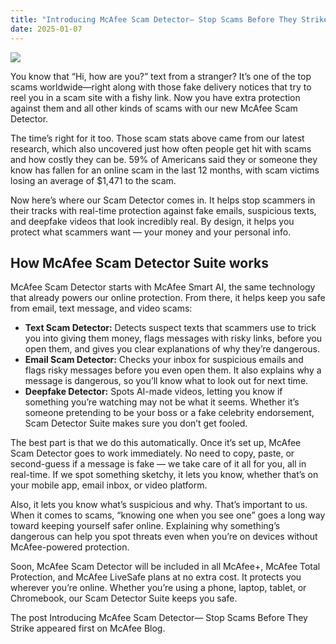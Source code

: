 ```yaml
---
title: "Introducing McAfee Scam Detector— Stop Scams Before They Strike"
date: 2025-01-07
---
```


![](https://www.mcafee.com/blogs/wp-content/uploads/2024/02/300x200_Blog_Social-Privacy-Manager.png)

You know that “Hi, how are you?” text from a stranger? It’s one of the top scams worldwide—right along with those fake delivery notices that try to reel you in a scam site with a fishy link. Now you have extra protection against them and all other kinds of scams with our new McAfee Scam Detector.

The time’s right for it too. Those scam stats above came from our latest research, which also uncovered just how often people get hit with scams and how costly they can be. 59% of Americans said they or someone they know has fallen for an online scam in the last 12 months, with scam victims losing an average of $1,471 to the scam.

Now here’s where our Scam Detector comes in. It helps stop scammers in their tracks with real-time protection against fake emails, suspicious texts, and deepfake videos that look incredibly real. By design, it helps you protect what scammers want — your money and your personal info.

## **How McAfee Scam Detector Suite works**

McAfee Scam Detector starts with McAfee Smart AI, the same technology that already powers our online protection. From there, it helps keep you safe from email, text message, and video scams:

- **Text Scam Detector:** Detects suspect texts that scammers use to trick you into giving them money, flags messages with risky links, before you open them, and gives you clear explanations of why they’re dangerous.
- **Email Scam Detector:** Checks your inbox for suspicious emails and flags risky messages before you even open them. It also explains why a message is dangerous, so you’ll know what to look out for next time.
- **Deepfake Detector:** Spots AI-made videos, letting you know if something you’re watching may not be what it seems. Whether it’s someone pretending to be your boss or a fake celebrity endorsement, Scam Detector Suite makes sure you don’t get fooled.

The best part is that we do this automatically. Once it’s set up, McAfee Scam Detector goes to work immediately. No need to copy, paste, or second-guess if a message is fake — we take care of it all for you, all in real-time. If we spot something sketchy, it lets you know, whether that’s on your mobile app, email inbox, or video platform.

Also, it lets you know what’s suspicious and why. That’s important to us. When it comes to scams, “knowing one when you see one” goes a long way toward keeping yourself safer online. Explaining why something’s dangerous can help you spot threats even when you’re on devices without McAfee-powered protection.

Soon, McAfee Scam Detector will be included in all McAfee+, McAfee Total Protection, and McAfee LiveSafe plans at no extra cost. It protects you wherever you’re online. Whether you’re using a phone, laptop, tablet, or Chromebook, our Scam Detector Suite keeps you safe.

The post Introducing McAfee Scam Detector— Stop Scams Before They Strike appeared first on McAfee Blog.
